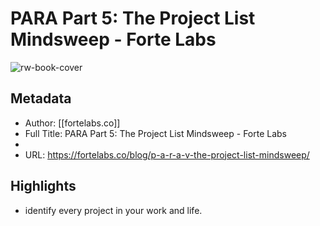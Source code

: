 # PARA Part 5: The Project List Mindsweep - Forte Labs

![rw-book-cover](https://readwise-assets.s3.amazonaws.com/static/images/article3.5c705a01b476.png)

## Metadata
- Author: [[fortelabs.co]]
- Full Title: PARA Part 5: The Project List Mindsweep - Forte Labs
- 
- URL: https://fortelabs.co/blog/p-a-r-a-v-the-project-list-mindsweep/

## Highlights
- identify every project in your work and life.
